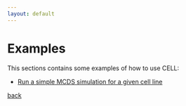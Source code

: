 ```yaml
---
layout: default
---
```


# Examples

This sections contains some examples of how to use CELL:

- [Run a simple MCDS simulation for a given cell line](./example_01.md)

[back](./interfaz_grafica_adn.md)